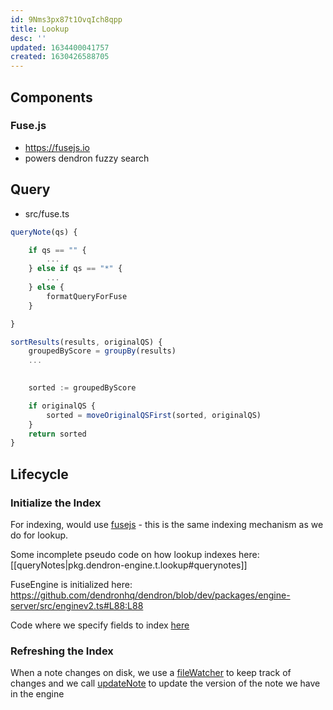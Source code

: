 ```yaml
---
id: 9Nms3px87t1OvqIch8qpp
title: Lookup
desc: ''
updated: 1634400041757
created: 1630426588705
---
```


## Components

### Fuse.js

- https://fusejs.io
- powers dendron fuzzy search


## Query


- src/fuse.ts
```ts
queryNote(qs) {

    if qs == "" {
        ...
    } else if qs == "*" {
        ...
    } else {
        formatQueryForFuse
    }

}

sortResults(results, originalQS) {
    groupedByScore = groupBy(results)
    ...
    

    sorted := groupedByScore

    if originalQS {
        sorted = moveOriginalQSFirst(sorted, originalQS)
    }
    return sorted
}

```

## Lifecycle
### Initialize the Index
For indexing, would use [fusejs](https://fusejs.io/) - this is the same indexing mechanism as we do for lookup. 

Some incomplete pseudo code on how lookup indexes here: [[queryNotes|pkg.dendron-engine.t.lookup#querynotes]]

FuseEngine is initialized here: https://github.com/dendronhq/dendron/blob/dev/packages/engine-server/src/enginev2.ts#L88:L88

Code where we specify fields to index [here](https://github.com/dendronhq/dendron/blob/dev/packages/engine-server/src/fuseEngine.ts#L110:L110)

### Refreshing the Index
When a note changes on disk, we use a [fileWatcher](https://github.com/dendronhq/dendron/blob/dev/packages/plugin-core/src/fileWatcher.ts#L65:L65) to keep track of changes and we call [updateNote](https://github.com/dendronhq/dendron/blob/dev/packages/engine-server/src/engineClient.ts#L348:L348) to update the version of the note we have in the engine



